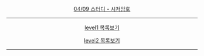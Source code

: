 <p align="center"><a href = "https://github.com/Sword-Is-Cat/Programmers_JAVA/blob/master/Programmers_JAVA/src/level1/ex%EC%8B%9C%EC%A0%80%EC%95%94%ED%98%B8/Solution.java"> 04/09 스터디 - 시저암호</a></p>
<hr>
<p align="center"><a href = "https://github.com/Sword-Is-Cat/Programmers_JAVA/tree/master/Programmers_JAVA/src/level1"> level1 목록보기 </a></p>
<p align="center"><a href = "https://github.com/Sword-Is-Cat/Programmers_JAVA/tree/master/Programmers_JAVA/src/level2"> level2 목록보기 </a></p>
<hr>
